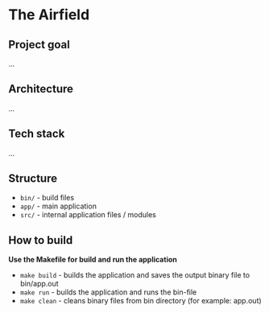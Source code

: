 # The Airfield

## Project goal
...

## Architecture
...

## Tech stack
...

## Structure
* `bin/` - build files
* `app/` - main application
* `src/` - internal application files / modules


## How to build
**Use the Makefile for build and run the application**  
* `make build` - builds the application and saves the output binary file to bin/app.out
* `make run` - builds the application and runs the bin-file
* `make clean` - cleans binary files from bin directory (for example: app.out)
